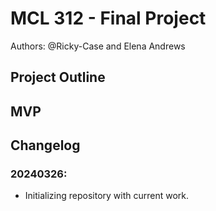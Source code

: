 # MCL 312 - Final Project
Authors: @Ricky-Case and Elena Andrews

## Project Outline

## MVP

## Changelog
### 20240326:
  - Initializing repository with current work.
